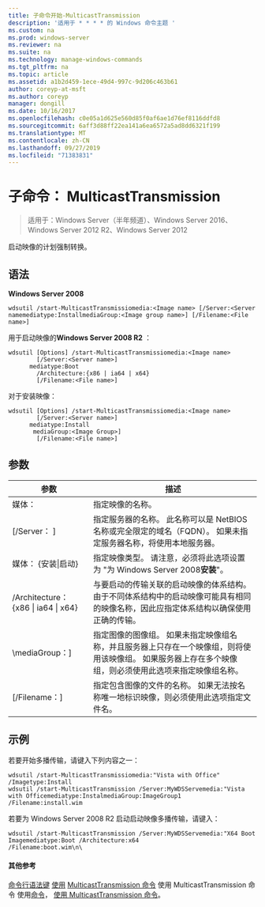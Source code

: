 ```yaml
---
title: 子命令开始-MulticastTransmission
description: '适用于 * * * * 的 Windows 命令主题 '
ms.custom: na
ms.prod: windows-server
ms.reviewer: na
ms.suite: na
ms.technology: manage-windows-commands
ms.tgt_pltfrm: na
ms.topic: article
ms.assetid: a1b2d459-1ece-49d4-997c-9d206c463b61
author: coreyp-at-msft
ms.author: coreyp
manager: dongill
ms.date: 10/16/2017
ms.openlocfilehash: c0e05a1d625e560d85f0af6ae1d76ef8116ddfd8
ms.sourcegitcommit: 6aff3d88ff22ea141a6ea6572a5ad8dd6321f199
ms.translationtype: MT
ms.contentlocale: zh-CN
ms.lasthandoff: 09/27/2019
ms.locfileid: "71383831"
---
```

# <a name="subcommand-start-multicasttransmission"></a>子命令： MulticastTransmission

>适用于：Windows Server（半年频道）、Windows Server 2016、Windows Server 2012 R2、Windows Server 2012

启动映像的计划强制转换。
## <a name="syntax"></a>语法
**Windows Server 2008**
```
wdsutil /start-MulticastTransmissiomedia:<Image name> [/Server:<Server namemediatype:InstallmediaGroup:<Image group name>] [/Filename:<File name>]
```
用于启动映像的**Windows Server 2008 R2** ：
```
wdsutil [Options] /start-MulticastTransmissiomedia:<Image name>
        [/Server:<Server name>]
      mediatype:Boot
        /Architecture:{x86 | ia64 | x64}
        [/Filename:<File name>]
```
对于安装映像：
```
wdsutil [Options] /start-MulticastTransmissiomedia:<Image name>
        [/Server:<Server name>]
      mediatype:Install
       mediaGroup:<Image Group>]
        [/Filename:<File name>]
```
## <a name="parameters"></a>参数
|参数|描述|
|-------|--------|
媒体：<Image name>|指定映像的名称。|
|[/Server： <Server name>]|指定服务器的名称。 此名称可以是 NetBIOS 名称或完全限定的域名（FQDN）。 如果未指定服务器名称，将使用本地服务器。|
媒体： {安装&#124;启动}|指定映像类型。 请注意，必须将此选项设置为 "为 Windows Server 2008**安装**"。|
|/Architecture： {x86 &#124; ia64 &#124; x64}|与要启动的传输关联的启动映像的体系结构。 由于不同体系结构中的启动映像可能具有相同的映像名称，因此应指定体系结构以确保使用正确的传输。|
|\mediaGroup：<Image group name>]|指定图像的图像组。 如果未指定映像组名称，并且服务器上只存在一个映像组，则将使用该映像组。 如果服务器上存在多个映像组，则必须使用此选项来指定映像组名称。|
|[/Filename：<File name>]|指定包含图像的文件的名称。 如果无法按名称唯一地标识映像，则必须使用此选项指定文件名。|
## <a name="BKMK_examples"></a>示例
若要开始多播传输，请键入下列内容之一：
```
wdsutil /start-MulticastTransmissiomedia:"Vista with Office"
/Imagetype:Install
wdsutil /start-MulticastTransmission /Server:MyWDSServemedia:"Vista with Officemediatype:InstalmediaGroup:ImageGroup1 /Filename:install.wim
```
若要为 Windows Server 2008 R2 启动启动映像多播传输，请键入：
```
wdsutil /start-MulticastTransmission /Server:MyWDSServemedia:"X64 Boot Imagemediatype:Boot /Architecture:x64
/Filename:boot.wim\n\
```
#### <a name="additional-references"></a>其他参考
[命令行语法键](command-line-syntax-key.md)
[使用](using-the-get-allmulticasttransmissions-command.md) [MulticastTransmission 命令](using-the-get-multicasttransmission-command.md)
使用 MulticastTransmission 命令
使用[命令](using-the-new-multicasttransmission-command.md)，
[使用 MulticastTransmission 命令](using-the-remove-multicasttransmission-command.md)。

